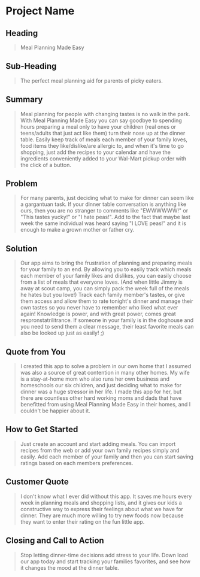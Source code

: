 # Project Name #

<!--
> This material was originally posted [here](http://www.quora.com/What-is-Amazons-approach-to-product-development-and-product-management). It is reproduced here for posterities sake.

There is an approach called "working backwards" that is widely used at Amazon. They work backwards from the customer, rather than starting with an idea for a product and trying to bolt customers onto it. While working backwards can be applied to any specific product decision, using this approach is especially important when developing new products or features.

For new initiatives a product manager typically starts by writing an internal press release announcing the finished product. The target audience for the press release is the new/updated product's customers, which can be retail customers or internal users of a tool or technology. Internal press releases are centered around the customer problem, how current solutions (internal or external) fail, and how the new product will blow away existing solutions.

If the benefits listed don't sound very interesting or exciting to customers, then perhaps they're not (and shouldn't be built). Instead, the product manager should keep iterating on the press release until they've come up with benefits that actually sound like benefits. Iterating on a press release is a lot less expensive than iterating on the product itself (and quicker!).

If the press release is more than a page and a half, it is probably too long. Keep it simple. 3-4 sentences for most paragraphs. Cut out the fat. Don't make it into a spec. You can accompany the press release with a FAQ that answers all of the other business or execution questions so the press release can stay focused on what the customer gets. My rule of thumb is that if the press release is hard to write, then the product is probably going to suck. Keep working at it until the outline for each paragraph flows.

Oh, and I also like to write press-releases in what I call "Oprah-speak" for mainstream consumer products. Imagine you're sitting on Oprah's couch and have just explained the product to her, and then you listen as she explains it to her audience. That's "Oprah-speak", not "Geek-speak".

Once the project moves into development, the press release can be used as a touchstone; a guiding light. The product team can ask themselves, "Are we building what is in the press release?" If they find they're spending time building things that aren't in the press release (overbuilding), they need to ask themselves why. This keeps product development focused on achieving the customer benefits and not building extraneous stuff that takes longer to build, takes resources to maintain, and doesn't provide real customer benefit (at least not enough to warrant inclusion in the press release).
 -->

## Heading ##
  > Meal Planning Made Easy

## Sub-Heading ##
  > The perfect meal planning aid for parents of picky eaters.

## Summary ##
  > Meal planning for people with changing tastes is no walk in the park. With Meal Planning Made Easy you can say goodbye to spending hours preparing a meal only to have your children (real ones or teens/adults that just act like them) turn their nose up at the dinner table. Easily keep track of meals each member of your family loves, food items they like/dislike/are allergic to, and when it's time to go shopping, just add the recipes to your calendar and have the ingredients conveniently added to your Wal-Mart pickup order with the click of a button.

## Problem ##
  > For many parents, just deciding what to make for dinner can seem like a gargantuan task. If your dinner table conversation is anything like ours, then you are no stranger to comments like "EWWWWWW!" or "This tastes yucky!" or "I hate peas!".  Add to the fact that maybe last week the same individual was heard saying "I LOVE peas!" and it is enough to make a grown mother or father cry.

## Solution ##
  > Our app aims to bring the frustration of planning and preparing meals for your family to an end.  By allowing you to easily track which meals each member of your family likes and dislikes, you can easily choose from a list of meals that everyone loves. (And when little Jimmy is away at scout camp, you can simply pack the week full of the meals he hates but you love!) Track each family member's tastes, or give them access and allow them to rate tonight's dinner and manage their own tastes so you never have to remember who liked what ever again!  Knowledge is power, and with great power, comes great respronstatrilitrance.  If someone in your family is in the doghouse and you need to send them a clear message, their least favorite meals can also be looked up just as easily! ;)

## Quote from You ##
  > I created this app to solve a problem in our own home that I assumed was also a source of great contention in many other homes. My wife is a stay-at-home mom who also runs her own business and homeschools our six children, and just deciding what to make for dinner was a huge stressor in her life. I made this app for her, but there are countless other hard working moms and dads that have benefitted from using Meal Planning Made Easy in their homes, and I couldn't be happier about it.

## How to Get Started ##
  > Just create an account and start adding meals. You can import recipes from the web or add your own family recipes simply and easily.  Add each member of your family and then you can start saving ratings based on each members preferences.

## Customer Quote ##
  > I don't know what I ever did without this app. It saves me hours every week in planning meals and shopping lists, and it gives our kids a constructive way to express their feelings about what we have for dinner. They are much more willing to try new foods now because they want to enter their rating on the fun little app.

## Closing and Call to Action ##
  > Stop letting dinner-time decisions add stress to your life. Down load our app today and start tracking your families favorites, and see how it changes the mood at the dinner table.
